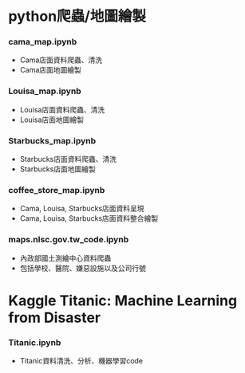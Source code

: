 # python爬蟲/地圖繪製

### cama_map.ipynb
* Cama店面資料爬蟲、清洗
* Cama店面地圖繪製

### Louisa_map.ipynb
* Louisa店面資料爬蟲、清洗
* Louisa店面地圖繪製

### Starbucks_map.ipynb
* Starbucks店面資料爬蟲、清洗
* Starbucks店面地圖繪製

### coffee_store_map.ipynb
* Cama, Louisa, Starbucks店面資料呈現
* Cama, Louisa, Starbucks店面資料整合繪製

### maps.nlsc.gov.tw_code.ipynb
* 內政部國土測繪中心資料爬蟲
* 包括學校、醫院、嫌惡設施以及公司行號

# Kaggle Titanic: Machine Learning from Disaster
### Titanic.ipynb
* Titanic資料清洗、分析、機器學習code
